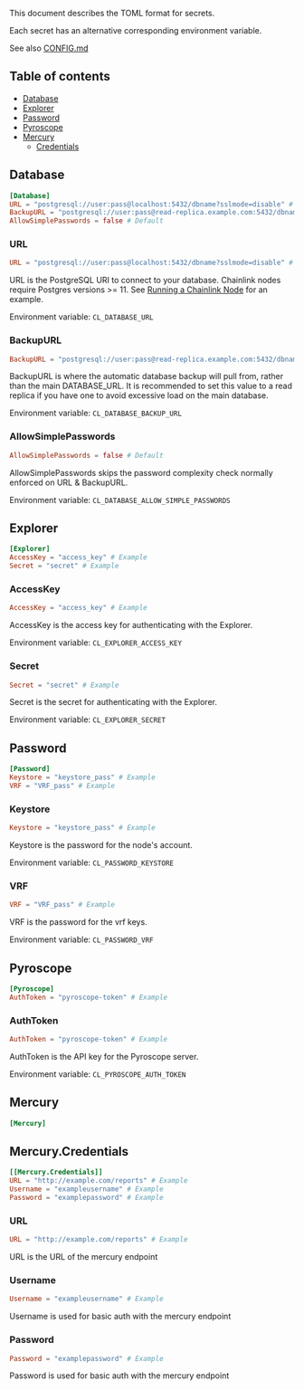 [//]: # (Documentation generated from docs/secrets.toml - DO NOT EDIT.)

This document describes the TOML format for secrets.

Each secret has an alternative corresponding environment variable.

See also [CONFIG.md](config.md)

## Table of contents

- [Database](#Database)
- [Explorer](#Explorer)
- [Password](#Password)
- [Pyroscope](#Pyroscope)
- [Mercury](#Mercury)
	- [Credentials](#Mercury-Credentials)

## Database<a id='Database'></a>
```toml
[Database]
URL = "postgresql://user:pass@localhost:5432/dbname?sslmode=disable" # Example
BackupURL = "postgresql://user:pass@read-replica.example.com:5432/dbname?sslmode=disable" # Example
AllowSimplePasswords = false # Default
```


### URL<a id='Database-URL'></a>
```toml
URL = "postgresql://user:pass@localhost:5432/dbname?sslmode=disable" # Example
```
URL is the PostgreSQL URI to connect to your database. Chainlink nodes require Postgres versions >= 11. See
[Running a Chainlink Node](https://docs.chain.link/docs/running-a-chainlink-node/#set-the-remote-database_url-config) for an example.

Environment variable: `CL_DATABASE_URL`

### BackupURL<a id='Database-BackupURL'></a>
```toml
BackupURL = "postgresql://user:pass@read-replica.example.com:5432/dbname?sslmode=disable" # Example
```
BackupURL is where the automatic database backup will pull from, rather than the main DATABASE_URL. It is recommended
to set this value to a read replica if you have one to avoid excessive load on the main database.

Environment variable: `CL_DATABASE_BACKUP_URL`

### AllowSimplePasswords<a id='Database-AllowSimplePasswords'></a>
```toml
AllowSimplePasswords = false # Default
```
AllowSimplePasswords skips the password complexity check normally enforced on URL & BackupURL.

Environment variable: `CL_DATABASE_ALLOW_SIMPLE_PASSWORDS`

## Explorer<a id='Explorer'></a>
```toml
[Explorer]
AccessKey = "access_key" # Example
Secret = "secret" # Example
```


### AccessKey<a id='Explorer-AccessKey'></a>
```toml
AccessKey = "access_key" # Example
```
AccessKey is the access key for authenticating with the Explorer.

Environment variable: `CL_EXPLORER_ACCESS_KEY`

### Secret<a id='Explorer-Secret'></a>
```toml
Secret = "secret" # Example
```
Secret is the secret for authenticating with the Explorer.

Environment variable: `CL_EXPLORER_SECRET`

## Password<a id='Password'></a>
```toml
[Password]
Keystore = "keystore_pass" # Example
VRF = "VRF_pass" # Example
```


### Keystore<a id='Password-Keystore'></a>
```toml
Keystore = "keystore_pass" # Example
```
Keystore is the password for the node's account.

Environment variable: `CL_PASSWORD_KEYSTORE`

### VRF<a id='Password-VRF'></a>
```toml
VRF = "VRF_pass" # Example
```
VRF is the password for the vrf keys.

Environment variable: `CL_PASSWORD_VRF`

## Pyroscope<a id='Pyroscope'></a>
```toml
[Pyroscope]
AuthToken = "pyroscope-token" # Example
```


### AuthToken<a id='Pyroscope-AuthToken'></a>
```toml
AuthToken = "pyroscope-token" # Example
```
AuthToken is the API key for the Pyroscope server.

Environment variable: `CL_PYROSCOPE_AUTH_TOKEN`

## Mercury<a id='Mercury'></a>
```toml
[Mercury]
```


## Mercury.Credentials<a id='Mercury-Credentials'></a>
```toml
[[Mercury.Credentials]]
URL = "http://example.com/reports" # Example
Username = "exampleusername" # Example
Password = "examplepassword" # Example
```


### URL<a id='Mercury-Credentials-URL'></a>
```toml
URL = "http://example.com/reports" # Example
```
URL is the URL of the mercury endpoint

### Username<a id='Mercury-Credentials-Username'></a>
```toml
Username = "exampleusername" # Example
```
Username is used for basic auth with the mercury endpoint

### Password<a id='Mercury-Credentials-Password'></a>
```toml
Password = "examplepassword" # Example
```
Password is used for basic auth with the mercury endpoint

